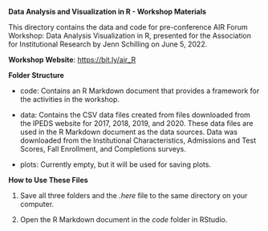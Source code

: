 **Data Analysis and Visualization in R - Workshop Materials**

This directory contains the data and code for pre-conference AIR Forum Workshop: Data Analysis Visualization in R, presented for the Association for Institutional Research by Jenn Schilling on June 5, 2022.  

**Workshop Website**: https://bit.ly/air_R


**Folder Structure**

- code: Contains an R Markdown document that provides a framework for the activities in the workshop.

- data: Contains the CSV data files created from files downloaded from the IPEDS website for 2017, 2018, 2019, and 2020. These data files are used in the R Markdown document as the data sources. Data was downloaded from the Institutional Characteristics, Admissions and Test Scores, Fall Enrollment, and Completions surveys.

- plots: Currently empty, but it will be used for saving plots.


**How to Use These Files**

1. Save all three folders and the *.here* file to the same directory on your computer.

2. Open the R Markdown document in the *code* folder in RStudio.

